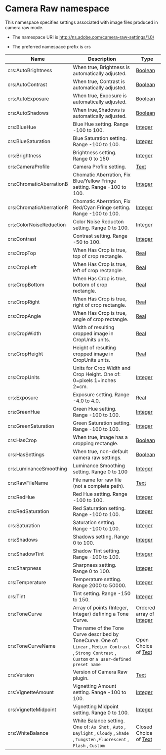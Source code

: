 # Camera Raw namespace

This namespace specifies settings associated with image files produced in camera raw mode.

- The namespace URI is http://ns.adobe.com/camera-raw-settings/1.0/

- The preferred namespace prefix is crs

|Name|Description|Type|
|----|-----------|----|
|crs:AutoBrightness|When true, Brightness is automatically adjusted.  |[Boolean](./XMPDataTypes/CoreProperties.md#Boolean)|
|crs:AutoContrast|When true, Contrast is automatically adjusted.  |[Boolean](./XMPDataTypes/CoreProperties.md#Boolean)|
|crs:AutoExposure|When true, Exposure is automatically adjusted.  |[Boolean](./XMPDataTypes/CoreProperties.md#Boolean)|
|crs:AutoShadows|When true,Shadows is automatically adjusted.  |[Boolean](./XMPDataTypes/CoreProperties.md#Boolean)|
|crs:BlueHue|Blue Hue setting. Range -100 to 100.  |[Integer](./XMPDataTypes/CoreProperties.md#Integer)|
|crs:BlueSaturation|Blue Saturation setting. Range -100 to 100.  |[Integer](./XMPDataTypes/CoreProperties.md#Integer)|
|crs:Brightness|Brightness setting. Range 0 to 150  |[Integer](./XMPDataTypes/CoreProperties.md#Integer)|
|crs:CameraProfile|Camera Profile setting.  |[Text](./XMPDataTypes/CoreProperties.md#Text)|
|crs:ChromaticAberrationB|Chomatic Aberration, Fix Blue/Yellow Fringe setting. Range -100 to 100.  |[Integer](./XMPDataTypes/CoreProperties.md#Integer)|
|crs:ChromaticAberrationR|Chomatic Aberration, Fix Red/Cyan Fringe setting. Range -100 to 100.  |[Integer](./XMPDataTypes/CoreProperties.md#Integer)|
|crs:ColorNoiseReduction|Color Noise Reducton setting. Range 0 to 100.  |[Integer](./XMPDataTypes/CoreProperties.md#Integer)|
|crs:Contrast|Contrast setting. Range -50 to 100.  |[Integer](./XMPDataTypes/CoreProperties.md#Integer)|
|crs:CropTop|When Has Crop is true, top of crop rectangle.  |[Real](./XMPDataTypes/CoreProperties.md#Real)|
|crs:CropLeft|When Has Crop is true, left of crop rectangle.  |[Real](./XMPDataTypes/CoreProperties.md#Real)|
|crs:CropBottom|When Has Crop is true, bottom of crop rectangle.  |[Real](./XMPDataTypes/CoreProperties.md#Real)|
|crs:CropRight|When Has Crop is true, right of crop rectangle.  |[Real](./XMPDataTypes/CoreProperties.md#Real)|
|crs:CropAngle|When Has Crop is true, angle of crop rectangle.  |[Real](./XMPDataTypes/CoreProperties.md#Real)|
|crs:CropWidth|Width of resulting cropped image in CropUnits units.  |[Real](./XMPDataTypes/CoreProperties.md#Real)|
|crs:CropHeight|Height of resulting cropped image in CropUnits units.  |[Real](./XMPDataTypes/CoreProperties.md#Real)|
|crs:CropUnits|Units for Crop Width and Crop Height. One of: 0=pixels 1=inches 2=cm.  |[Integer](./XMPDataTypes/CoreProperties.md#Integer)|
|crs:Exposure|Exposure setting. Range -4.0 to 4.0.  |[Real](./XMPDataTypes/CoreProperties.md#Real)|
|crs:GreenHue|Green Hue setting. Range -100 to 100.  |[Integer](./XMPDataTypes/CoreProperties.md#Integer)|
|crs:GreenSaturation|Green Saturation setting. Range -100 to 100.  |[Integer](./XMPDataTypes/CoreProperties.md#Integer)|
|crs:HasCrop|When true, image has a cropping rectangle.  |[Boolean](./XMPDataTypes/CoreProperties.md#Boolean)|
|crs:HasSettings|When true, non-default camera raw settings.  |[Boolean](./XMPDataTypes/CoreProperties.md#Boolean)|
|crs:LuminanceSmoothing|Luminance Smoothing setting. Range 0 to 100  |[Integer](./XMPDataTypes/CoreProperties.md#Integer)|
|crs:RawFileName|File name for raw file (not a complete path).  |[Text](./XMPDataTypes/CoreProperties.md#Text)|
|crs:RedHue|Red Hue setting. Range -100 to 100.  |[Integer](./XMPDataTypes/CoreProperties.md#Integer)|
|crs:RedSaturation|Red Saturation setting. Range -100 to 100.  |[Integer](./XMPDataTypes/CoreProperties.md#Integer)|
|crs:Saturation|Saturation setting. Range -100 to 100.  |[Integer](./XMPDataTypes/CoreProperties.md#Integer)|
|crs:Shadows|Shadows setting. Range 0 to 100.  |[Integer](./XMPDataTypes/CoreProperties.md#Integer)|
|crs:ShadowTint|Shadow Tint setting. Range -100 to 100.  |[Integer](./XMPDataTypes/CoreProperties.md#Integer)|
|crs:Sharpness|Sharpness setting. Range 0 to 100.  |[Integer](./XMPDataTypes/CoreProperties.md#Integer)|
|crs:Temperature|Temperature setting. Range 2000 to 50000.  |[Integer](./XMPDataTypes/CoreProperties.md#Integer)|
|crs:Tint|Tint setting. Range -150 to 150.  |[Integer](./XMPDataTypes/CoreProperties.md#Integer)|
|crs:ToneCurve|Array of points (Integer, Integer) defining a Tone Curve.  |Ordered array of [Integer](./XMPDataTypes/CoreProperties.md#Integer)|
|crs:ToneCurveName|The name of the Tone Curve described by ToneCurve. One of: `Linear` , `Medium Contrast` , `Strong Contrast` , `Custom` or `a user-defined preset name` |Open Choice of [Text](./XMPDataTypes/CoreProperties.md#Text)|
|crs:Version|Version of Camera Raw plugin.  |[Text](./XMPDataTypes/CoreProperties.md#Text)|
|crs:VignetteAmount|Vignetting Amount setting. Range -100 to 100.  |[Integer](./XMPDataTypes/CoreProperties.md#Integer)|
|crs:VignetteMidpoint|Vignetting Midpoint setting. Range 0 to 100.  |[Integer](./XMPDataTypes/CoreProperties.md#Integer)|
|crs:WhiteBalance|White Balance setting. One of: `As Shot` , `Auto` , `Daylight` , `Cloudy` , `Shade` , `Tungsten` ,`Fluorescent` , `Flash` , `Custom` |Closed Choice of [Text](./XMPDataTypes/CoreProperties.md#Text)|
